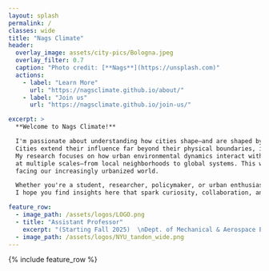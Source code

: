 ```yaml
---
layout: splash
permalink: /
classes: wide
title: "Nags Climate"
header:
  overlay_image: assets/city-pics/Bologna.jpeg
  overlay_filter: 0.7
  caption: "Photo credit: [**Nags**](https://unsplash.com)"
  actions:
    - label: "Learn More"
      url: "https://nagsclimate.github.io/about/"
    - label: "Join us"
      url: "https://nagsclimate.github.io/join-us/"

excerpt: >
  **Welcome to Nags Climate!**

  I'm passionate about understanding how cities shape—and are shaped by—our climate and environment.
  Cities extend their influence far beyond their physical boundaries, impacting ecosystems, climate, and societies across the globe.
  My research focuses on how urban environmental dynamics interact with extreme weather events and the broader impacts of urbanization
  at multiple scales—from local neighborhoods to global systems. This work aims to deepen our understanding of the complex challenges
  facing our increasingly urbanized world.

  Whether you're a student, researcher, policymaker, or urban enthusiast—thank you for visiting.
  I hope you find insights here that spark curiosity, collaboration, and meaningful action.

feature_row:
  - image_path: /assets/logos/LOGO.png
  - title: "Assistant Professor"
    excerpt: "(Starting Fall 2025)  \nDept. of Mechanical & Aerospace Engineering,  \nand Center for Urban Science and Progress,  \nTandon School of Engineering,  \nNew York University​"
  - image_path: /assets/logos/NYU_tandon_wide.png
---
```


{% include feature_row %}
